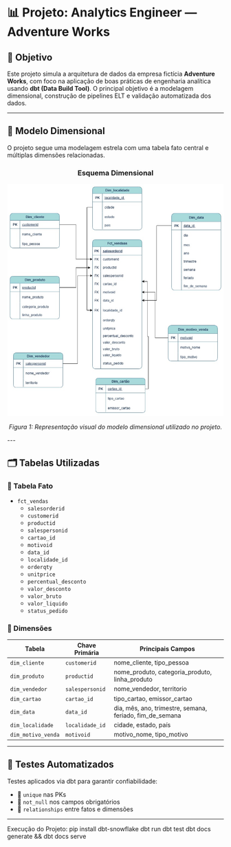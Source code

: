 # 📊 Projeto: Analytics Engineer — Adventure Works

## 🎯 Objetivo

Este projeto simula a arquitetura de dados da empresa fictícia **Adventure Works**, com foco na aplicação de boas práticas de engenharia analítica usando **dbt (Data Build Tool)**. O principal objetivo é a modelagem dimensional, construção de pipelines ELT e validação automatizada dos dados.

---

## 🧠 Modelo Dimensional

O projeto segue uma modelagem estrela com uma tabela fato central e múltiplas dimensões relacionadas.

<h3 align="center">Esquema Dimensional</h3>

<p align="center">
  <img src="esquema_dimensional.jpg" alt="Esquema Dimensional" width="600"/>
</p>

<p align="center"><em>Figura 1: Representação visual do modelo dimensional utilizado no projeto.</em></p>
---

## 🗂️ Tabelas Utilizadas

### 🧾 Tabela Fato

- `fct_vendas`
  - `salesorderid`
  - `customerid`
  - `productid`
  - `salespersonid`
  - `cartao_id`
  - `motivoid`
  - `data_id`
  - `localidade_id`
  - `orderqty`
  - `unitprice`
  - `percentual_desconto`
  - `valor_desconto`
  - `valor_bruto`
  - `valor_liquido`
  - `status_pedido`

### 🧱 Dimensões

| Tabela              | Chave Primária      | Principais Campos                 |
|---------------------|---------------------|-----------------------------------|
| `dim_cliente`       | `customerid`        | nome_cliente, tipo_pessoa         |
| `dim_produto`       | `productid`         | nome_produto, categoria_produto, linha_produto |
| `dim_vendedor`      | `salespersonid`     | nome_vendedor, territorio         |
| `dim_cartao`        | `cartao_id`         | tipo_cartao, emissor_cartao       |
| `dim_data`          | `data_id`           | dia, mês, ano, trimestre, semana, feriado, fim_de_semana |
| `dim_localidade`    | `localidade_id`     | cidade, estado, país              |
| `dim_motivo_venda`  | `motivoid`          | motivo_nome, tipo_motivo          |

---

## 🧪 Testes Automatizados

Testes aplicados via dbt para garantir confiabilidade:

- 🔹 `unique` nas PKs
- 🔹 `not_null` nos campos obrigatórios
- 🔹 `relationships` entre fatos e dimensões

---


Execução do Projeto: 
pip install dbt-snowflake
dbt run
dbt test
dbt docs generate && dbt docs serve


